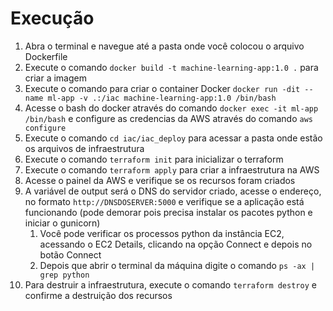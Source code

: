# Execução

1. Abra o terminal e navegue até a pasta onde você colocou o arquivo Dockerfile
2. Execute o comando `docker build -t machine-learning-app:1.0 .` para criar a imagem
3. Execute o comando para criar o container Docker `docker run -dit --name ml-app -v .:/iac machine-learning-app:1.0 /bin/bash`
4. Acesse o bash do docker através do comando `docker exec -it ml-app /bin/bash` e configure as credencias da AWS através do comando `aws configure`
5. Execute o comando `cd iac/iac_deploy` para acessar a pasta onde estão os arquivos de infraestrutura
6. Execute o comando `terraform init` para inicializar o terraform
7. Execute o comando `terraform apply` para criar a infraestrutura na AWS
8. Acesse o painel da AWS e verifique se os recursos foram criados
9. A variável de output será o DNS do servidor criado, acesse o endereço, no formato `http://DNSDOSERVER:5000` e verifique se a aplicação está funcionando (pode demorar pois precisa instalar os pacotes python e iniciar o gunicorn)
   1.  Você pode verificar os processos python da instância EC2, acessando o EC2 Details, clicando na opção Connect e depois no botão Connect
   2.  Depois que abrir o terminal da máquina digite o comando `ps -ax | grep python`
10. Para destruir a infraestrutura, execute o comando `terraform destroy` e confirme a destruição dos recursos